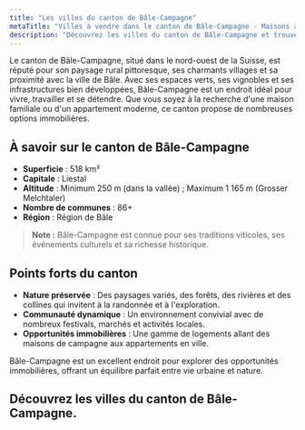 ```yaml
---
title: "Les villes du canton de Bâle-Campagne"
metaTitle: "Villes à vendre dans le canton de Bâle-Campagne - Maisons à Vendre"
description: "Découvrez les villes du canton de Bâle-Campagne et trouvez des propriétés à vendre. Explorez des opportunités de vente exclusives."
---
```


Le canton de Bâle-Campagne, situé dans le nord-ouest de la Suisse, est réputé pour son paysage rural pittoresque, ses charmants villages et sa proximité avec la ville de Bâle. Avec ses espaces verts, ses vignobles et ses infrastructures bien développées, Bâle-Campagne est un endroit idéal pour vivre, travailler et se détendre. Que vous soyez à la recherche d'une maison familiale ou d'un appartement moderne, ce canton propose de nombreuses options immobilières.

## À savoir sur le canton de Bâle-Campagne

- **Superficie** : 518 km²
- **Capitale** : Liestal
- **Altitude** : Minimum 250 m (dans la vallée) ; Maximum 1 165 m (Grosser Melchtaler)
- **Nombre de communes** : 86+
- **Région** : Région de Bâle

> **Note :** Bâle-Campagne est connue pour ses traditions viticoles, ses événements culturels et sa richesse historique.

## Points forts du canton

- **Nature préservée** : Des paysages variés, des forêts, des rivières et des collines qui invitent à la randonnée et à l'exploration.
- **Communauté dynamique** : Un environnement convivial avec de nombreux festivals, marchés et activités locales.
- **Opportunités immobilières** : Une gamme de logements allant des maisons de campagne aux appartements en ville.

Bâle-Campagne est un excellent endroit pour explorer des opportunités immobilières, offrant un équilibre parfait entre vie urbaine et nature.

## Découvrez les villes du canton de Bâle-Campagne.
